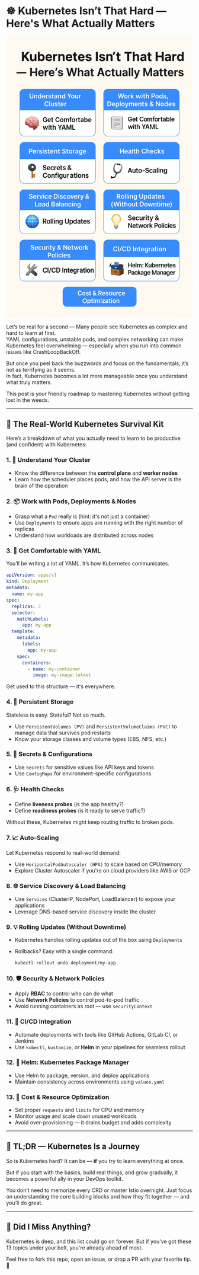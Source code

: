 # ☸️ Kubernetes Isn’t That Hard — Here's What Actually Matters

![Kubernetes Isn’t That Hard](https://github.com/BharathKumarReddy2103/Kubernetes/raw/main/Day-25/Kubernetes%20Isn’t%20That%20Hard%20—%20Here's%20What%20Actually%20Matters.png)

Let’s be real for a second — Many people see Kubernetes as complex and hard to learn at first.  
YAML configurations, unstable pods, and complex networking can make Kubernetes feel overwhelming — especially when you run into common issues like CrashLoopBackOff.  

But once you peel back the buzzwords and focus on the fundamentals, it’s not as terrifying as it seems.  
In fact, Kubernetes becomes a lot more manageable once you understand what truly matters.  

This post is your friendly roadmap to mastering Kubernetes without getting lost in the weeds.

---

## 🚀 The Real-World Kubernetes Survival Kit

Here’s a breakdown of what you actually need to learn to be productive (and confident) with Kubernetes:

### 1. 🧠 Understand Your Cluster

- Know the difference between the **control plane** and **worker nodes**
- Learn how the scheduler places pods, and how the API server is the brain of the operation

### 2. 📦 Work with Pods, Deployments & Nodes

- Grasp what a `Pod` really is (hint: it's not just a container)
- Use `Deployments` to ensure apps are running with the right number of replicas
- Understand how workloads are distributed across nodes

### 3. 📝 Get Comfortable with YAML

You’ll be writing a lot of YAML. It’s how Kubernetes communicates.

```yaml
apiVersion: apps/v1
kind: Deployment
metadata:
  name: my-app
spec:
  replicas: 3
  selector:
    matchLabels:
      app: my-app
  template:
    metadata:
      labels:
        app: my-app
    spec:
      containers:
        - name: my-container
          image: my-image:latest
````

Get used to this structure — it's everywhere.

### 4. 💾 Persistent Storage

Stateless is easy. Stateful? Not so much.

* Use `PersistentVolumes (PV)` and `PersistentVolumeClaims (PVC)` to manage data that survives pod restarts
* Know your storage classes and volume types (EBS, NFS, etc.)

### 5. 🔐 Secrets & Configurations

* Use `Secrets` for sensitive values like API keys and tokens
* Use `ConfigMaps` for environment-specific configurations

### 6. 🩺 Health Checks

* Define **liveness probes** (is the app healthy?)
* Define **readiness probes** (is it ready to serve traffic?)

Without these, Kubernetes might keep routing traffic to broken pods.

### 7. 📈 Auto-Scaling

Let Kubernetes respond to real-world demand:

* Use `HorizontalPodAutoscaler (HPA)` to scale based on CPU/memory
* Explore Cluster Autoscaler if you're on cloud providers like AWS or GCP

### 8. 🌐 Service Discovery & Load Balancing

* Use `Services` (ClusterIP, NodePort, LoadBalancer) to expose your applications
* Leverage DNS-based service discovery inside the cluster

### 9. 💡 Rolling Updates (Without Downtime)

* Kubernetes handles rolling updates out of the box using `Deployments`
* Rollbacks? Easy with a single command:

  ```bash
  kubectl rollout undo deployment/my-app
  ```

### 10. 🛡️ Security & Network Policies

* Apply **RBAC** to control who can do what
* Use **Network Policies** to control pod-to-pod traffic
* Avoid running containers as root — use `securityContext`

### 11. 🔧 CI/CD Integration

* Automate deployments with tools like GitHub Actions, GitLab CI, or Jenkins
* Use `kubectl`, `kustomize`, or **Helm** in your pipelines for seamless rollout

### 12. 🧰 Helm: Kubernetes Package Manager

* Use Helm to package, version, and deploy applications
* Maintain consistency across environments using `values.yaml`

### 13. 💸 Cost & Resource Optimization

* Set proper `requests` and `limits` for CPU and memory
* Monitor usage and scale down unused workloads
* Avoid over-provisioning — it drains budget and adds complexity

---

## 📌 TL;DR — Kubernetes Is a Journey

So is Kubernetes hard? It can be — **if** you try to learn everything at once.

But if you start with the basics, build real things, and grow gradually, it becomes a powerful ally in your DevOps toolkit.

You don’t need to memorize every CRD or master Istio overnight.
Just focus on understanding the core building blocks and how they fit together — and you’ll do great.

---

## 🤔 Did I Miss Anything?

Kubernetes is deep, and this list could go on forever.
But if you've got these 13 topics under your belt, you're already ahead of most.

Feel free to fork this repo, open an issue, or drop a PR with your favorite tip. 💬
